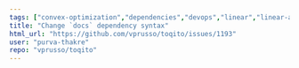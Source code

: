 ```yaml
---
tags: ["convex-optimization","dependencies","devops","linear","linear-algebra","matrix-analysis","non-quantum","nonlocal-game","physics","python","python-3","python3","quantum","quantum-computing","quantum-information","quantum-information-science","quantum-information-theory","quantum-physics","quantum-programming","quantum-programming-language","research","semidefinite-programming","unitaryhack"]
title: "Change `docs` dependency syntax"
html_url: "https://github.com/vprusso/toqito/issues/1193"
user: "purva-thakre"
repo: "vprusso/toqito"
---
```


